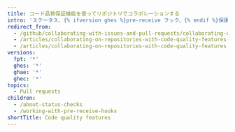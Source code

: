 ```yaml
---
title: コード品質保証機能を使ってリポジトリでコラボレーションする
intro: 'ステータス、{% ifversion ghes %}pre-receive フック、{% endif %}保護されたブランチ、必須ステータスチェックなどの、ワークフローの品質保証機能は、コラボレーターが Organization やリポジトリの管理者が設定した条件に合うようにコントリビューションを行うために役立ちます。'
redirect_from:
  - /github/collaborating-with-issues-and-pull-requests/collaborating-on-repositories-with-code-quality-features/
  - /articles/collaborating-on-repositories-with-code-quality-features-enabled/
  - /articles/collaborating-on-repositories-with-code-quality-features
versions:
  fpt: '*'
  ghes: '*'
  ghae: '*'
  ghec: '*'
topics:
  - Pull requests
children:
  - /about-status-checks
  - /working-with-pre-receive-hooks
shortTitle: Code quality features
---
```


